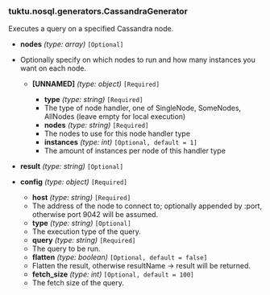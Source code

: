 ### tuktu.nosql.generators.CassandraGenerator
Executes a query on a specified Cassandra node.

  * **nodes** *(type: array)* `[Optional]`
  - Optionally specify on which nodes to run and how many instances you want on each node.

    * **[UNNAMED]** *(type: object)* `[Required]`

      * **type** *(type: string)* `[Required]`
      - The type of node handler, one of SingleNode, SomeNodes, AllNodes (leave empty for local execution)

      * **nodes** *(type: string)* `[Required]`
      - The nodes to use for this node handler type

      * **instances** *(type: int)* `[Optional, default = 1]`
      - The amount of instances per node of this handler type

  * **result** *(type: string)* `[Optional]`

  * **config** *(type: object)* `[Required]`

    * **host** *(type: string)* `[Required]`
    - The address of the node to connect to; optionally appended by :port, otherwise port 9042 will be assumed.

    * **type** *(type: string)* `[Optional]`
    - The execution type of the query.

    * **query** *(type: string)* `[Required]`
    - The query to be run.

    * **flatten** *(type: boolean)* `[Optional, default = false]`
    - Flatten the result, otherwise resultName -> result will be returned.

    * **fetch_size** *(type: int)* `[Optional, default = 100]`
    - The fetch size of the query.


